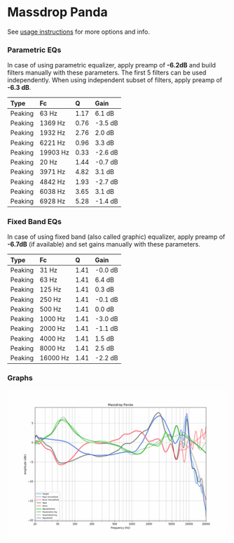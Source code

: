 # Massdrop Panda
See [usage instructions](https://github.com/jaakkopasanen/AutoEq#usage) for more options and info.

### Parametric EQs
In case of using parametric equalizer, apply preamp of **-6.2dB** and build filters manually
with these parameters. The first 5 filters can be used independently.
When using independent subset of filters, apply preamp of **-6.3 dB**.

| Type    | Fc       |    Q | Gain    |
|:--------|:---------|:-----|:--------|
| Peaking | 63 Hz    | 1.17 | 6.1 dB  |
| Peaking | 1369 Hz  | 0.76 | -3.5 dB |
| Peaking | 1932 Hz  | 2.76 | 2.0 dB  |
| Peaking | 6221 Hz  | 0.96 | 3.3 dB  |
| Peaking | 19903 Hz | 0.33 | -2.6 dB |
| Peaking | 20 Hz    | 1.44 | -0.7 dB |
| Peaking | 3971 Hz  | 4.82 | 3.1 dB  |
| Peaking | 4842 Hz  | 1.93 | -2.7 dB |
| Peaking | 6038 Hz  | 3.65 | 3.1 dB  |
| Peaking | 6928 Hz  | 5.28 | -1.4 dB |

### Fixed Band EQs
In case of using fixed band (also called graphic) equalizer, apply preamp of **-6.7dB**
(if available) and set gains manually with these parameters.

| Type    | Fc       |    Q | Gain    |
|:--------|:---------|:-----|:--------|
| Peaking | 31 Hz    | 1.41 | -0.0 dB |
| Peaking | 63 Hz    | 1.41 | 6.4 dB  |
| Peaking | 125 Hz   | 1.41 | 0.3 dB  |
| Peaking | 250 Hz   | 1.41 | -0.1 dB |
| Peaking | 500 Hz   | 1.41 | 0.0 dB  |
| Peaking | 1000 Hz  | 1.41 | -3.0 dB |
| Peaking | 2000 Hz  | 1.41 | -1.1 dB |
| Peaking | 4000 Hz  | 1.41 | 1.5 dB  |
| Peaking | 8000 Hz  | 1.41 | 2.5 dB  |
| Peaking | 16000 Hz | 1.41 | -2.2 dB |

### Graphs
![](./Massdrop%20Panda.png)